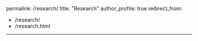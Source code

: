 permalink: /research/
title: "Research"
author_profile: true
redirect_from: 
  - /research/
  - /research.html
---


